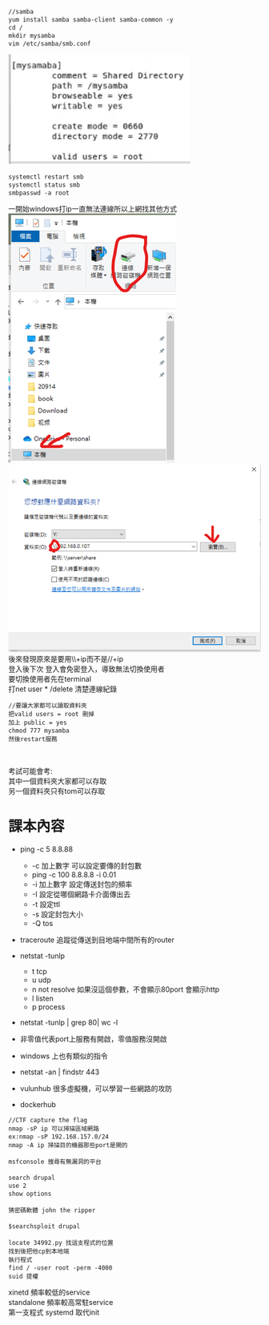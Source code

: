 ```
//samba 
yum install samba samba-client samba-common -y
cd / 
mkdir mysamba
vim /etc/samba/smb.conf
```
![](smb.conf設定.png)
```
systemctl restart smb
systemctl status smb
smbpasswd -a root 
```
一開始windows打ip一直無法連線所以上網找其他方式  
![](samba-windows1.png)
![](samba-windows2.png)  
後來發現原來是要用\\\\+ip而不是//+ip   
登入後下次 登入會免密登入，導致無法切換使用者   
要切換使用者先在terminal   
打net user * /delete   清楚連線紀錄

```
//要讓大家都可以讀取資料夾  
把valid users = root 刪掉   
加上 public = yes  
chmod 777 mysamba  
然後restart服務 

 
```
考試可能會考:  
其中一個資料夾大家都可以存取  
另一個資料夾只有tom可以存取  
# 課本內容
* ping -c 5 8.8.88
   * -c 加上數字 可以設定要傳的封包數
   * ping -c 100 8.8.8.8 -i 0.01
   * -i 加上數字 設定傳送封包的頻率
   * -I 設定從哪個網路卡介面傳出去
   * -t 設定ttl
   * -s 設定封包大小
   * -Q tos

* traceroute 追蹤從傳送到目地端中間所有的router

* netstat -tunlp 
  * t tcp 
  * u udp
  * n not resolve 如果沒這個參數，不會顯示80port 會顯示http
  * l listen
  * p process

* netstat -tunlp | grep 80| wc -l
* 非零值代表port上服務有開啟，零值服務沒開啟

* windows 上也有類似的指令
* netstat -an | findstr 443

* vulunhub 很多虛擬機，可以學習一些網路的攻防
* dockerhub
``` 
//CTF capture the flag 
nmap -sP ip 可以掃描區域網路
ex:nmap -sP 192.168.157.0/24
nmap -A ip 掃描目的機器那些port是開的

msfconsole 搜尋有無漏洞的平台

search drupal
use 2
show options

猜密碼軟體 john the ripper

$searchsploit drupal

locate 34992.py 找這支程式的位置
找到後把他cp到本地端
執行程式
find / -user root -perm -4000
suid 提權
```
xinetd 頻率較低的service  
standalone 頻率較高常駐service  
第一支程式 systemd 取代init  